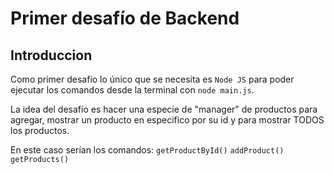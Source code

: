 # Primer desafío de Backend

## Introduccion

Como primer desafío lo único que se necesita es `Node JS` para poder ejecutar los comandos desde la terminal con `node main.js`.

La idea del desafío es hacer una especie de "manager" de productos para agregar, mostrar un producto en especifico por su id y para mostrar TODOS los productos.

En este caso serían los comandos:
`getProductById()` 
`addProduct()` 
`getProducts()`
